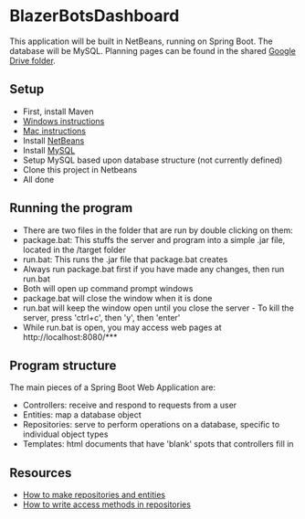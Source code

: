 # BlazerBotsDashboard
This application will be built in NetBeans, running on Spring Boot. The database will be MySQL. Planning pages can be found in the shared [Google Drive folder].

## Setup

  - First, install Maven
   - [Windows instructions]
   - [Mac instructions]
  - Install [NetBeans]
  - Install [MySQL]
  - Setup MySQL based upon database structure (not currently defined)
  - Clone this project in Netbeans
  - All done

## Running the program

  - There are two files in the folder that are run by double clicking on them:
   - package.bat: This stuffs the server and program into a simple .jar file, located in the /target folder
   - run.bat: This runs the .jar file that package.bat creates
  - Always run package.bat first if you have made any changes, then run run.bat
  - Both will open up command prompt windows
   - package.bat will close the window when it is done
   - run.bat will keep the window open until you close the server
    - To kill the server, press 'ctrl+c', then 'y', then 'enter'
  - While run.bat is open, you may access web pages at http://localhost:8080/***

## Program structure
The main pieces of a Spring Boot Web Application are:
  - Controllers: receive and respond to requests from a user
  - Entities: map a database object
  - Repositories: serve to perform operations on a database, specific to individual object types
  - Templates: html documents that have 'blank' spots that controllers fill in

## Resources
  - [How to make repositories and entities][Resource data]
  - [How to write access methods in repositories][Methods in repositories] 


[Windows instructions]: https://www.google.com/url?sa=t&rct=j&q=&esrc=s&source=web&cd=3&cad=rja&uact=8&ved=0CCgQFjAC&url=http%3A%2F%2Fwww.mkyong.com%2Fmaven%2Fhow-to-install-maven-in-windows%2F&ei=aTdnVfzYLcHZoATf9YPYBA&usg=AFQjCNGrEu-bkS6la8GWg_PbcW5uVNrxuA

[Mac instructions]: https://www.google.com/url?sa=t&rct=j&q=&esrc=s&source=web&cd=2&cad=rja&uact=8&ved=0CCIQFjAB&url=http%3A%2F%2Fwiki.openiam.com%2Fdisplay%2FIAMSUITEV3%2FInstalling%2BApache%2BMaven%2Bon%2BMac&ei=vTdnVdAp1buiBN24gJgH&usg=AFQjCNGj68ZKFkibQ3dhznJz_1XsBupllg

[Google Drive folder]: https://drive.google.com/drive/u/0/folders/0B6T2VHWS7cKLT1JVV1JpUHAtNWM/0B6T2VHWS7cKLfmhwY1dxNllSODU0dEpHNGIyWW5wUURCM1JfckFjS01KeUNZSzdHMTNvN3M

[MySQL]: https://dev.mysql.com/downloads/mysql/

[NetBeans]: https://netbeans.org/downloads/index.html

[Resource data]: https://spring.io/guides/gs/accessing-data-jpa/

[Methods in repositories]: http://docs.spring.io/spring-data/jpa/docs/1.9.0.M1/reference/html/#jpa.entity-persistence
